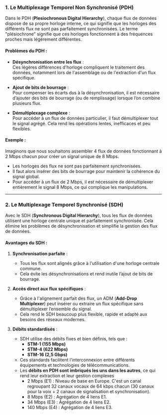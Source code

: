 ### 1. Le Multiplexage Temporel Non Synchronisé (PDH)  

Dans le PDH (**Plesiochronous Digital Hierarchy**), chaque flux de données dispose de sa propre horloge interne, ce qui signifie que les horloges des différents flux ne sont pas parfaitement synchronisées. Le terme "plésiochrone" signifie que ces horloges fonctionnent à des fréquences proches mais légèrement différentes.  

#### Problèmes du PDH :  
- **Désynchronisation entre les flux** :  
  Ces légères différences d'horloge compliquent le traitement des données, notamment lors de l'assemblage ou de l'extraction d'un flux spécifique.  

- **Ajout de bits de bourrage** :  
  Pour compenser les écarts dus à la désynchronisation, il est nécessaire d’ajouter des bits de bourrage (ou de remplissage) lorsque l’on combine plusieurs flux.  

- **Démultiplexage complexe** :  
  Pour accéder à un flux de données particulier, il faut démultiplexer tout le signal agrégé. Cela rend les opérations lentes, inefficaces et peu flexibles.  

#### Exemple :  
Imaginons que nous souhaitons assembler 4 flux de données fonctionnant à 2 Mbps chacun pour créer un signal unique de 8 Mbps.  
- Les horloges des flux ne sont pas parfaitement synchronisées.  
- Il faut alors insérer des bits de bourrage pour maintenir la cohérence du signal global.  
- Pour accéder à un flux de 2 Mbps, il est nécessaire de démultiplexer entièrement le signal 8 Mbps, ce qui complique les manipulations.  

---

### 2. Le Multiplexage Temporel Synchronisé (SDH)  

Avec le SDH (**Synchronous Digital Hierarchy**), tous les flux de données utilisent une horloge centrale unique et parfaitement synchronisée. Cela élimine les problèmes de désynchronisation et simplifie la gestion des flux de données.  

#### Avantages du SDH :  

1. **Synchronisation parfaite** :  
   - Tous les flux sont alignés grâce à l'utilisation d'une horloge centrale commune.  
   - Cela évite les désynchronisations et rend inutile l’ajout de bits de bourrage.  

2. **Accès direct aux flux spécifiques** :  
   - Grâce à l'alignement parfait des flux, un ADM (**Add-Drop Multiplexer**) peut insérer ou extraire un flux spécifique sans démultiplexer l’ensemble du signal.  
   - Cela rend le SDH beaucoup plus flexible, rapide et adapté aux besoins des réseaux modernes.  

3. **Débits standardisés** :  
   - SDH utilise des débits fixes et bien définis, tels que :  
     - **STM-1 (155 Mbps)**  
     - **STM-4 (622 Mbps)**  
     - **STM-16 (2,5 Gbps)**  
   - Ces standards facilitent l’interconnexion entre différents équipements et technologies de télécommunications.
   - Les **débits en PDH sont imbriqués les uns dans les autres**, ce qui rend leur extraction et leur gestion complexes
       - 2 Mbps (E1) : Niveau de base en Europe. C'est un canal regroupant 32 canaux vocaux de 64 kbps chacun (30 canaux pour la voix + 2 canaux de signalisation et synchronisation).
       - 8 Mbps (E2) : Agrégation de 4 liens E1.
       - 34 Mbps (E3) : Agrégation de 4 liens E2.
       - 140 Mbps (E4) : Agrégation de 4 liens E3.

